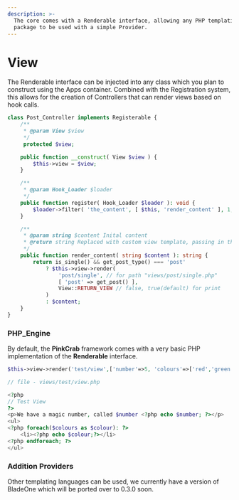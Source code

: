 ```yaml
---
description: >-
  The core comes with a Renderable interface, allowing any PHP templating
  package to be used with a simple Provider.
---
```


# View

The Renderable interface can be injected into any class which you plan to construct using the Apps container. Combined with the Registration system, this allows for the creation of Controllers that can render views based on hook calls.

```php
class Post_Controller implements Registerable {
	/**
	 * @param View $view
	 */
	 protected $view;

	public function __construct( View $view ) {
		$this->view = $view;
	}

	/**
	 * @param Hook_Loader $loader
	 */
	public function register( Hook_Loader $loader ): void {
		$loader->filter( 'the_content', [ $this, 'render_content' ], 1, 20 );
	}

	/**
	 * @param string $content Inital content
	 * @return string Replaced with custom view template, passing in the post
	 */
	public function render_content( string $content ): string {
		return is_single() && get_post_type() === 'post'
			? $this->view->render( 
				'post/single', // for path "views/post/single.php"
				[ 'post' => get_post() ], 
				View::RETURN_VIEW // false, true(default) for print  
			)
			: $content;
	}
}
```

### PHP\_Engine

By default, the **PinkCrab** framework comes with a very basic PHP implementation of the **Renderable** interface.

```php
$this->view->render('test/view',['number'=>5, 'colours'=>['red','green','blue']);

// file - views/test/view.php

<?php
// Test View
?>
<p>We have a magic number, called $number <?php echo $number; ?></p>
<ul>
<?php foreach($colours as $colour): ?>
    <li><?php echo $colour;?></li>
<?php endforeach; ?>
</ul>
```

### Addition Providers

Other templating languages can be used, we currently have a version of BladeOne which will be ported over to 0.3.0 soon.


